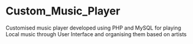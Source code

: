 # Custom_Music_Player
Customised music player developed using PHP and MySQL for playing Local music through User Interface and organising them based on artists

